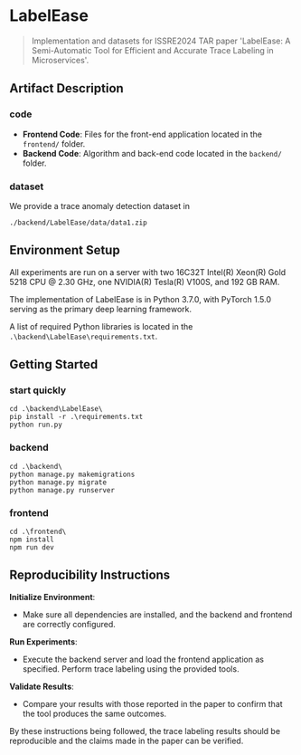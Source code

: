 # LabelEase

> Implementation and datasets for ISSRE2024 TAR paper 'LabelEase: A Semi-Automatic Tool for Efficient and Accurate Trace Labeling in Microservices'.



## Artifact Description

### code

- **Frontend Code**: Files for the front-end application located in the `frontend/` folder.
- **Backend Code**: Algorithm and back-end code located in the `backend/` folder.

### dataset

We provide a trace anomaly detection dataset in 

```shell
./backend/LabelEase/data/data1.zip
```



## Environment Setup

All experiments are run on a server with two 16C32T Intel(R) Xeon(R) Gold 5218 CPU @ 2.30 GHz, one NVIDIA(R) Tesla(R) V100S, and 192 GB RAM.

The implementation of LabelEase is in Python 3.7.0, with PyTorch 1.5.0 serving as the primary deep learning framework.

A list of required Python libraries is located in the `.\backend\LabelEase\requirements.txt`.



## Getting Started

### start quickly

```shell
cd .\backend\LabelEase\
pip install -r .\requirements.txt
python run.py
```

### backend

```shell
cd .\backend\
python manage.py makemigrations
python manage.py migrate
python manage.py runserver
```

### frontend

```shell
cd .\frontend\
npm install
npm run dev
```



## Reproducibility Instructions

**Initialize Environment**:

- Make sure all dependencies are installed, and the backend and frontend are correctly configured.

**Run Experiments**:

- Execute the backend server and load the frontend application as specified. Perform trace labeling using the provided tools.

**Validate Results**:

- Compare your results with those reported in the paper to confirm that the tool produces the same outcomes.

By these instructions being followed, the trace labeling results should be reproducible and the claims made in the paper can be verified.
